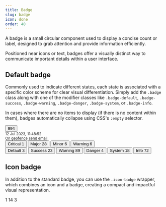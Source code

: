 ```yaml
---
title: Badge
slug: badge
icon: done
order: 40
---
```

<!-- markdownlint-disable MD025 -->
<!-- markdownlint-disable MD033 -->
<!-- markdownlint-disable MD051 -->

A badge is a small circular component used to display a concise count or label, designed to grab
attention and provide information efficiently.

Positioned near icons or text, badges offer a visually distinct way to communicate important details
within a user interface.


## Default badge

Commonly used to indicate different states, each state is associated with a specific color scheme
for clear visual differentiation. Simply add the `.badge` class along with one of the modifier
classes like `.badge-default`, `.badge-success`, `.badge-warning`, `.badge-danger`, `.badge-system`,
or `.badge-info`.

In cases where there are no items to display (if there is no content within them), badges
automatically collapse using CSS's `:empty` selector.

<codex-tutorial-example>
<div class="container-fluid">
  <div class="c8y-list__item__footer m-b-24">
    <div class="span m-r-4" ng-if="alarm.count > 1">
<!-- important -->
<button class="btn-clean"
  type="button"
  [attr.aria-label]="'Number of occurrences. First occurrence 19, Feb 2023, 03:55:38 (device time).'"
  tooltip="Number of occurrences. First occurrence 19 Feb 2023, 03:55:38 (device time)."
  placement="right"
  [delay]="500"
>
  <span class="badge badge-info">
    994
  </span>
</button>
<!-- /important -->
    </div>
    <small class="text-muted icon-flex m-r-8" title="Last occurrence of this alarm (device time).">
      <i c8yIcon="clock-o"></i>
      12 Jul 2023, 11:48:52
    </small>
    <div class="flex-grow m-r-8">
      <a class="text-muted"  title="On geofence send email" href="#">
        <small class="icon-flex">
          <i c8yIcon="exchange"></i>
          On geofence send email
        </small>
      </a>
    </div>
  </div>

  <div class="m-b-24">
<!-- important -->
<div class="btn-group btn-group-sm">
  <button
      title="Critical"
      type="button"
      class="btn btn-default btn-sm d-flex a-i-center active"
    >
      <i
        c8yIcon="exclamation-circle"
        class="status m-r-4 icon-14 stroked-icon critical"
      ></i>
      <span class="hidden-md hidden-sm text-truncate m-r-4">Critical</span>
    <span class="badge badge-info flex-no-shrink">
      1
    </span>
  </button>
  <button
    title="Major"
    type="button"
    class="btn btn-default btn-sm d-flex a-i-center active"
  >
    <i c8yIcon="warning"
      class="status m-r-4 icon-14 stroked-icon major"
    ></i>
    <span class="hidden-md hidden-sm text-truncate m-r-4">Major</span>
    <span class="badge badge-info flex-no-shrink">28</span>
  </button>
  <button
    title="Minor"
    type="button"
    class="btn btn-default btn-sm d-flex a-i-center active"
  >
    <i c8yIcon="high-priority"
      class="status m-r-4 icon-14 stroked-icon minor"
    ></i>
    <span class="hidden-md hidden-sm text-truncate m-r-4">Minor</span>
    <span class="badge badge-info flex-no-shrink">6</span>
  </button>
  <button
    title="Warning"
    type="button"
    class="btn btn-default btn-sm d-flex a-i-center active"
  >
    <i c8yIcon="circle"
      class="status m-r-4 icon-14 stroked-icon warning"
    ></i>
    <span class="hidden-md hidden-sm text-truncate m-r-4">Warning</span>
  <span class="badge badge-info flex-no-shrink">6</span>
  </button>
</div>
<!-- /important -->
  </div>

<!-- important -->
<button type="button" class="btn btn-default">
  Default <span class="badge badge-default">3</span>
</button>

<button type="button" class="btn btn-default">
  Success <span class="badge badge-success">23</span>
</button>

<button type="button" class="btn btn-default">
  Warning <span class="badge badge-warning">89</span>
</button>

<button type="button" class="btn btn-default">
  Danger <span class="badge badge-danger">4</span>
</button>

<button type="button" class="btn btn-default">
  System <span class="badge badge-system">18</span>
</button>

<button type="button" class="btn btn-default">
  Info <span class="badge badge-info">72</span>
</button>
<!-- /important -->
</div>
</codex-tutorial-example>

## Icon badge

In addition to the standard badge, you can use the `.icon-badge` wrapper, which combines an icon and
a badge, creating a compact and impactful visual representation.

<codex-tutorial-example>
  <div class="container-fluid">
<!-- important -->
<span class="c8y-icon-badge">
  <i c8yIcon="clock"></i>
  <span class="badge badge-success">
    <i c8yIcon="link"></i>
  </span>
</span>

<span class="c8y-icon-badge" title="1 Major alarm">
  <i c8yIcon="warning" class="status major stroked-icon"></i>
  <span class="badge badge-info">1</span>
</span>

<span class="c8y-icon-badge" title="14 Critical alarms">
  <i c8yIcon="exclamation-circle" class="status critical stroked-icon"></i>
  <span class="badge badge-info">14</span>
</span>

<span class="c8y-icon-badge" title="3 Resources">
  <i c8yIcon="tasks"></i>
  <span class="badge badge-info">3</span>
</span>
<!-- /important -->
  </div>
</codex-tutorial-example>
